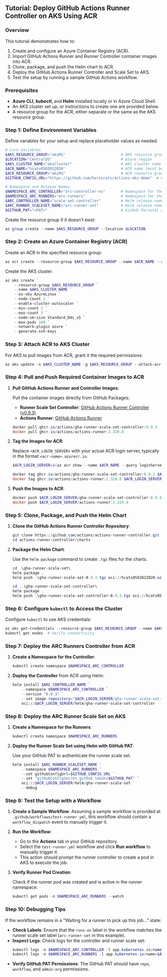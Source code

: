 ## Tutorial: Deploy GitHub Actions Runner Controller on AKS Using ACR

### Overview

This tutorial demonstrates how to:
1. Create and configure an Azure Container Registry (ACR).
2. Import GitHub Actions Runner and Runner Controller container images into ACR.
3. Clone, package, and push the Helm chart to ACR.
4. Deploy the GitHub Actions Runner Controller and Scale Set to AKS.
5. Test the setup by running a sample GitHub Actions workflow.

### Prerequisites
- **Azure CLI**, **kubectl**, and **Helm** installed locally or in Azure Cloud Shell.
- An AKS cluster set up, or instructions to create one are provided below.
- A resource group for the ACR, either separate or the same as the AKS resource group.

### Step 1: Define Environment Variables

Define variables for your setup and replace placeholder values as needed.

```powershell
# Core Variables
$AKS_RESOURCE_GROUP="aksRG"                         # AKS resource group name
$LOCATION="CentralUS"                               # Azure region
$AKS_CLUSTER_NAME="aksCluster"                      # AKS cluster name
$ACR_NAME="hcats0503022020"                         # ACR name (must be unique across Azure)
$ACR_RESOURCE_GROUP="aksRG"                         # ACR resource group name
$GITHUB_CONFIG_URL="https://github.com/hariscats/actions-aks-demo"  # GitHub repository or organization URL for the controller

# Namespace and Release Names
$NAMESPACE_ARC_CONTROLLER="arc-controller-ns"       # Namespace for the controller
$NAMESPACE_ARC_RUNNERS="arc-runners"                # Namespace for the runners
$ARC_CONTROLLER_NAME="scale-set-controller"         # Helm release name for the controller
$ARC_RUNNER_SCALESET_NAME="arc-runner-set"          # Helm release name for the runner scale set
$GITHUB_PAT="<PAT>"                                 # GitHub Personal Access Token
```

Create the resource group if it doesn’t exist:

```powershell
az group create --name $AKS_RESOURCE_GROUP --location $LOCATION
```

### Step 2: Create an Azure Container Registry (ACR)

Create an ACR in the specified resource group:

```powershell
az acr create --resource-group $AKS_RESOURCE_GROUP --name $ACR_NAME --sku Standard
```

Create the AKS cluster:

```powershell
az aks create `
    --resource-group $AKS_RESOURCE_GROUP `
    --name $AKS_CLUSTER_NAME `
    --os-sku AzureLinux `
    --node-count 1 `
    --enable-cluster-autoscaler `
    --min-count 1 `
    --max-count 3 `
    --node-vm-size Standard_D4s_v5 `
    --max-pods 100 `
    --network-plugin azure `
    --generate-ssh-keys
```

### Step 3: Attach ACR to AKS Cluster

For AKS to pull images from ACR, grant it the required permissions:

```powershell
az aks update -n $AKS_CLUSTER_NAME -g $AKS_RESOURCE_GROUP --attach-acr $ACR_NAME
```

### Step 4: Pull and Push Required Container Images to ACR

1. **Pull GitHub Actions Runner and Controller Images**:

   Pull the container images directly from GitHub Packages:
   - **Runner Scale Set Controller**: [GitHub Actions Runner Controller (v0.9.3)](https://github.com/actions/actions-runner-controller/pkgs/container/gha-runner-scale-set-controller/234741940?tag=0.9.3)
   - **Actions Runner**: [GitHub Actions Runner](https://github.com/actions/runner/pkgs/container/actions-runner)

   ```powershell
   docker pull ghcr.io/actions/gha-runner-scale-set-controller:0.9.3
   docker pull ghcr.io/actions/actions-runner:2.320.0
   ```

2. **Tag the Images for ACR**:

   Replace `<ACR_LOGIN_SERVER>` with your actual ACR login server, typically in the format `<acr-name>.azurecr.io`.

   ```powershell
   $ACR_LOGIN_SERVER=$(az acr show --name $ACR_NAME --query loginServer --output tsv)
   
   docker tag ghcr.io/actions/gha-runner-scale-set-controller:0.9.3 $ACR_LOGIN_SERVER/gha-runner-scale-set-controller:0.9.3
   docker tag ghcr.io/actions/actions-runner:2.320.0 $ACR_LOGIN_SERVER/actions-runner:2.320.0
   ```

3. **Push the Images to ACR**:

   ```powershell
   docker push $ACR_LOGIN_SERVER/gha-runner-scale-set-controller:0.9.3
   docker push $ACR_LOGIN_SERVER/actions-runner:2.320.0
   ```

### Step 5: Clone, Package, and Push the Helm Chart

1. **Clone the GitHub Actions Runner Controller Repository**:

   ```powershell
   git clone https://github.com/actions/actions-runner-controller.git
   cd actions-runner-controller/charts
   ```

2. **Package the Helm Chart**:

   Use the `helm package` command to create `.tgz` files for the charts.

   ```powershell
   cd .\gha-runner-scale-set\
   helm package .
   helm push .\gha-runner-scale-set-0.9.3.tgz oci://hcats0503022020.azurecr.io/helm

   cd ..\gha-runner-scale-set-controller\
   helm package .
   helm push .\gha-runner-scale-set-controller-0.9.3.tgz oci://hcats0503022020.azurecr.io/helm
   ```

### Step 6: Configure `kubectl` to Access the Cluster

Configure `kubectl` to use AKS credentials:

```powershell
az aks get-credentials --resource-group $AKS_RESOURCE_GROUP --name $AKS_CLUSTER_NAME
kubectl get nodes  # Verify connectivity
```

### Step 7: Deploy the ARC Runners Controller from ACR

1. **Create a Namespace for the Controller**:

   ```powershell
   kubectl create namespace $NAMESPACE_ARC_CONTROLLER
   ```

2. **Deploy the Controller** from ACR using Helm:

   ```powershell
   helm install $ARC_CONTROLLER_NAME `
       --namespace $NAMESPACE_ARC_CONTROLLER `
       --version "0.9.3" `
       --set image.repository="$ACR_LOGIN_SERVER/gha-runner-scale-set-controller" `
       oci://$ACR_LOGIN_SERVER/helm/gha-runner-scale-set-controller
   ```

### Step 8: Deploy the ARC Runner Scale Set on AKS

1. **Create a Namespace for the Runners**:

   ```powershell
   kubectl create namespace $NAMESPACE_ARC_RUNNERS
   ```

2. **Deploy the Runner Scale Set using Helm with GitHub PAT**:

   Use your GitHub PAT to authenticate the runner scale set.

   ```powershell
   helm install $ARC_RUNNER_SCALESET_NAME `
       --namespace $NAMESPACE_ARC_RUNNERS `
       --set githubConfigUrl=$GITHUB_CONFIG_URL `
       --set "githubConfigSecret.github_token=$GITHUB_PAT" `
       oci://$ACR_LOGIN_SERVER/helm/gha-runner-scale-set `
       --debug
   ```

### Step 9: Test the Setup with a Workflow

1. **Create a Sample Workflow**: Assuming a sample workflow is provided at `.github/workflows/test-runner.yml`, this workflow should contain a `workflow_dispatch` event to manually trigger it.

2. **Run the Workflow**:
   - Go to the **Actions** tab in your GitHub repository.
   - Select the `test-runner.yml` workflow and click **Run workflow** to manually trigger it.
   - This action should prompt the runner controller to create a pod in AKS to execute the job.

3. **Verify Runner Pod Creation**:

   Check if the runner pod was created and is active in the runner namespace:

   ```powershell
   kubectl get pods -n $NAMESPACE_ARC_RUNNERS --watch
   ```

### Step 10: Debugging Tips

If the workflow remains in a "Waiting for a runner to pick up this job..." state:
- **Check Labels**: Ensure that the `runs-on` label in the workflow matches the runner scale set label (`arc-runner-set` in this example).
- **Inspect Logs**: Check logs for the controller and runner scale set:
  ```powershell
  kubectl logs -n $NAMESPACE_ARC_CONTROLLER -l app.kubernetes.io/name=$ARC_CONTROLLER_NAME
  kubectl logs -n $NAMESPACE_ARC_RUNNERS -l app.kubernetes.io/name=$ARC_RUNNER_SCALESET_NAME
  ```
- **Verify GitHub PAT Permissions**: The GitHub PAT should have `repo`, `workflow`, and `admin:org` permissions.
